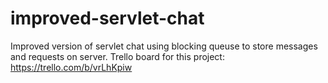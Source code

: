 # improved-servlet-chat
Improved version of servlet chat using blocking queuse to store messages and requests on server.
Trello board for this project: https://trello.com/b/vrLhKpiw
